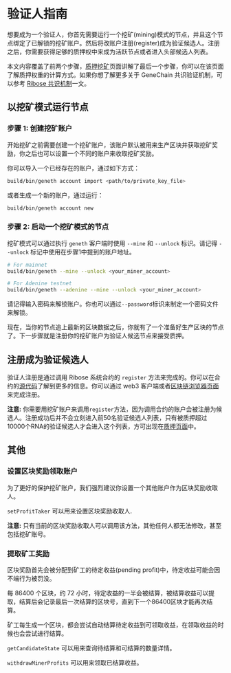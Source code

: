 # 验证人指南

想要成为一个验证人，你首先需要运行一个挖矿\(mining\)模式的节点，并且这个节点绑定了已解锁的挖矿账户。然后将改账户注册\(register\)成为验证候选人。注册之后，你需要获得足够的质押权中来成为活跃节点或者进入头部候选人列表。

本文内容覆盖了前两个步骤，[质押挖矿](../user-manual/staking/)页面讲解了最后一个步骤，你可以在该页面了解质押权重的计算方式。如果你想了解更多关于 GeneChain 共识验证机制，可以参考 [Ribose 共识机制](../for-developers/ribose-consensus-protocol.md)一文。

## 以挖矿模式运行节点

### 步骤 1: 创建挖矿账户

开始挖矿之前需要创建一个挖矿账户，该账户默认被用来生产区块并获取挖矿奖励，你之后也可以设置一个不同的账户来收取挖矿奖励。

你可以导入一个已经存在的账户，通过如下方式：

```bash
build/bin/geneth account import <path/to/private_key_file>
```

或者生成一个新的账户，通过运行：

```bash
build/bin/geneth account new
```

### 步骤 2: 启动一个挖矿模式的节点

挖矿模式可以通过执行 `geneth` 客户端时使用 `--mine` 和 `--unlock` 标识。请记得 `--unlock` 标记中使用在步骤1中提到的账户地址。

```bash
# For mainnet
build/bin/geneth --mine --unlock <your_miner_account>

# For Adenine testnet
build/bin/geneth --adenine --mine --unlock <your_miner_account>
```

请记得输入密码来解锁账户。你也可以通过`--password`标识来制定一个密码文件来解锁。

现在，当你的节点追上最新的区块数据之后，你就有了一个准备好生产区块的节点了。下一步骤就是注册你的挖矿账户为验证人候选节点来接受质押。

## 注册成为验证候选人

验证人注册是通过调用 Ribose 系统合约的 `register` 方法来完成的。你可以在合约的[源代码](https://github.com/genechain-io/system-contract/blob/master/contracts/Ribose.sol)了解到更多的信息。你可以通过 web3 客户端或者[区块链浏览器页面](https://scan.genechain.io/address/0x0000000000000000000000000000000000001000/write-contract)来完成注册。

**注意:** 你需要用挖矿账户来调用`register`方法，因为调用合约的账户会被注册为候选人。注册成功后并不会立刻进入前50名验证候选人列表，只有被质押超过10000个RNA的验证候选人才会进入这个列表，方可出现在[质押页面](https://staking.genechain.io)中。

## 其他

### 设置区块奖励领取账户

为了更好的保护挖矿账户，我们强烈建议你设置一个其他账户作为区块奖励收取人。

`setProfitTaker` 可以用来设置区块奖励收取人.

**注意:** 只有当前的区块奖励收取人可以调用该方法，其他任何人都无法修改，甚至包括挖矿账号。

### 提取矿工奖励

区块奖励首先会被分配到矿工的待定收益\(pending profit\)中，待定收益可能会因不端行为被罚没。

每 86400 个区块，约 72 小时，待定收益的一半会被结算，被结算收益可以提取，结算后会记录最后一次结算的区块号，直到下一个86400区块才能再次结算。

矿工每生成一个区块，都会尝试自动结算待定收益到可领取收益，在领取收益的时候也会尝试进行结算。

`getCandidateState` 可以用来查询待结算和可结算的数量详情。

`withdrawMinerProfits` 可以用来领取已结算收益。

